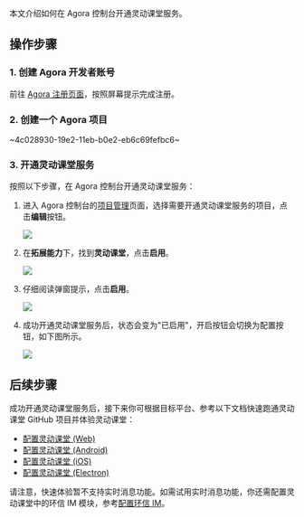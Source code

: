本文介绍如何在 Agora 控制台开通灵动课堂服务。

## 操作步骤

### 1. 创建 Agora 开发者账号

前往 <a href="https://sso.agora.io/cn/signup/" target="_blank">Agora 注册页面</a>，按照屏幕提示完成注册。

### 2. 创建一个 Agora 项目

~4c028930-19e2-11eb-b0e2-eb6c69fefbc6~

### 3. 开通灵动课堂服务

按照以下步骤，在 Agora 控制台开通灵动课堂服务：

1. 进入 Agora 控制台的<a href="https://console.agora.io/projects" target="_blank">项目管理</a>页面，选择需要开通灵动课堂服务的项目，点击**编辑**按钮。

   ![](https://web-cdn.agora.io/docs-files/1641282981459)

2. 在**拓展能力**下，找到**灵动课堂**，点击**启用**。

   ![](https://web-cdn.agora.io/docs-files/1641283154171)

3. 仔细阅读弹窗提示，点击**启用**。

   ![](https://web-cdn.agora.io/docs-files/1641283263841)

4. 成功开通灵动课堂服务后，状态会变为"已启用"，开启按钮会切换为配置按钮，如下图所示。

   ![](https://web-cdn.agora.io/docs-files/1641283823693)

## 后续步骤

成功开通灵动课堂服务后，接下来你可根据目标平台、参考以下文档快速跑通灵动课堂 GitHub 项目并体验灵动课堂：

-   [配置灵动课堂 (Web)](/cn/agora-class/agora_class_configure?platform=Web)
-   [配置灵动课堂 (Android)](/cn/agora-class/agora_class_configure?platform=Android)
-   [配置灵动课堂 (iOS)](/cn/agora-class/agora_class_configure?platform=iOS)
-   [配置灵动课堂 (Electron)](/cn/agora-class/agora_class_configure?platform=Electron)

<div class="alert note">请注意，快速体验暂不支持实时消息功能。如需试用实时消息功能，你还需配置灵动课堂中的环信 IM 模块，参考<a href="/cn/agora-class/agora_class_configure#配置环信-im">配置环信 IM</a>。</div>
